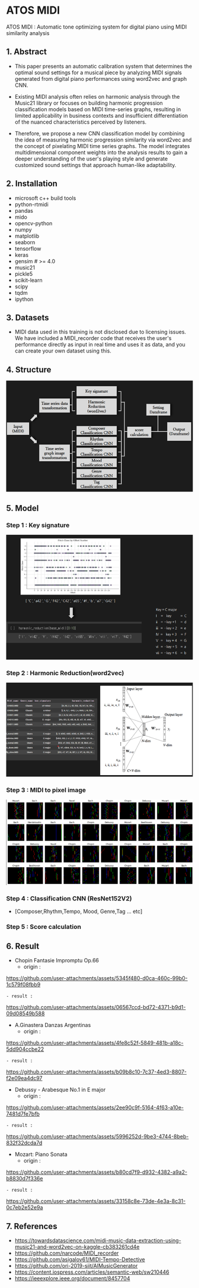 # ATOS MIDI
ATOS MIDI : Automatic tone optimizing system for digital piano using MIDI similarity analysis

## 1. Abstract
- This paper presents an automatic calibration system that determines the optimal sound settings for a musical piece by analyzing MIDI signals generated from digital piano performances using word2vec and graph CNN.
- Existing MIDI analysis often relies on harmonic analysis through the Music21 library or focuses on building harmonic progression classification models based on MIDI time-series graphs, resulting in limited applicability in business contexts and insufficient differentiation of the nuanced characteristics perceived by listeners.

- Therefore, we propose a new CNN classification model by combining the idea of ​​measuring harmonic progression similarity via word2vec and the concept of pixelating MIDI time series graphs. The model integrates multidimensional component weights into the analysis results to gain a deeper understanding of the user's playing style and generate customized sound settings that approach human-like adaptability.

## 2. Installation
- microsoft c++ build tools
- python-rtmidi
- pandas
- mido
- opencv-python
- numpy
- matplotlib
- seaborn
- tensorflow
- keras
- gensim # >= 4.0
- music21
- pickle5
- scikit-learn
- scipy
- tqdm
- ipython

## 3. Datasets
- MIDI data used in this training is not disclosed due to licensing issues. We have included a MIDI_recorder code that receives the user's performance directly as input in real time and uses it as data, and you can create your own dataset using this.

## 4. Structure
![Structure](./img/1.png)

## 5. Model
### Step 1 : Key signature
![2](./img/2.png)
### Step 2 : Harmonic Reduction(word2vec)
![3](./img/3.png)
### Step 3 : MIDI to pixel image
![3](./img/4.png)
### Step 4 : Classification CNN (ResNet152V2)
- [Composer,Rhythm,Tempo, Mood, Genre,Tag ... etc] 
### Step 5 : Score calculation



## 6. Result
- Chopin Fantasie Impromptu Op.66 
    - origin :
 

https://github.com/user-attachments/assets/5345f480-d0ca-460c-99b0-1c579f08fbb9


    - result :
    

https://github.com/user-attachments/assets/06567ccd-bd72-4371-b9d1-09d08549b588


  
- A.Ginastera Danzas Argentinas
    - origin :
 

https://github.com/user-attachments/assets/4fe8c52f-5849-481b-a18c-5dd904ccbe22



    - result : 


https://github.com/user-attachments/assets/b09b8c10-7c37-4ed3-8807-f2e09ea4dc97


  
- Debussy - Arabesque No.1 in E major
    - origin :
 

https://github.com/user-attachments/assets/2ee90c9f-5164-4f63-a10e-7481d7fe7bfb



    - result :



https://github.com/user-attachments/assets/5996252d-9be3-4744-8beb-832f32dcda7d




  
- Mozart: Piano Sonata
    - origin :
 

https://github.com/user-attachments/assets/b80cd7f9-d932-4382-a9a2-b8830d7f336e



    - result : 



https://github.com/user-attachments/assets/33158c8e-73de-4e3a-8c31-0c7eb2e52e9a


## 7. References

- https://towardsdatascience.com/midi-music-data-extraction-using-music21-and-word2vec-on-kaggle-cb383261cd4e
- https://github.com/narcode/MIDI_recorder
- https://github.com/asigalov61/MIDI-Tempo-Detective
- https://github.com/ori-2019-siit/AIMusicGenerator
- https://content.iospress.com/articles/semantic-web/sw210446
- https://ieeexplore.ieee.org/document/8457704
